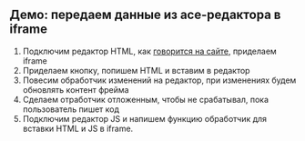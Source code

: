 ## Демо: передаем данные из ace-редактора в iframe

1. Подключим редактор HTML, как [говорится на сайте](https://ace.c9.io/#nav=embedding), приделаем iframe
2. Приделаем кнопку, попишем HTML и вставим в редактор
3. Повесим обработчик изменений на редактор, при изменениях будем обновлять контент фрейма
4. Сделаем отработчик отложенным, чтобы не срабатывал, пока пользователь пишет код
5. Подключим редактор JS и напишем функцию обработчик для вставки HTML и JS в iframe.
